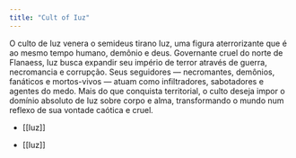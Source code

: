 ```yaml
---
title: "Cult of Iuz"
---
```

O culto de Iuz venera o semideus tirano Iuz, uma figura aterrorizante que é ao mesmo tempo humano, demônio e deus. Governante cruel do norte de Flanaess, Iuz busca expandir seu império de terror através de guerra, necromancia e corrupção. Seus seguidores — necromantes, demônios, fanáticos e mortos-vivos — atuam como infiltradores, sabotadores e agentes do medo. Mais do que conquista territorial, o culto deseja impor o domínio absoluto de Iuz sobre corpo e alma, transformando o mundo num reflexo de sua vontade caótica e cruel.

- [[Iuz]]

<!-- AUTO-LINKS-START -->
- [[Iuz]]
<!-- AUTO-LINKS-END -->